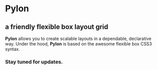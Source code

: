 # Pylon
## a friendly flexible box layout grid

**Pylon** allows you to create scalable layouts in a dependable, declarative way. Under the hood, **Pylon** is based on the awesome flexible box CSS3 syntax.

### Stay tuned for updates.
